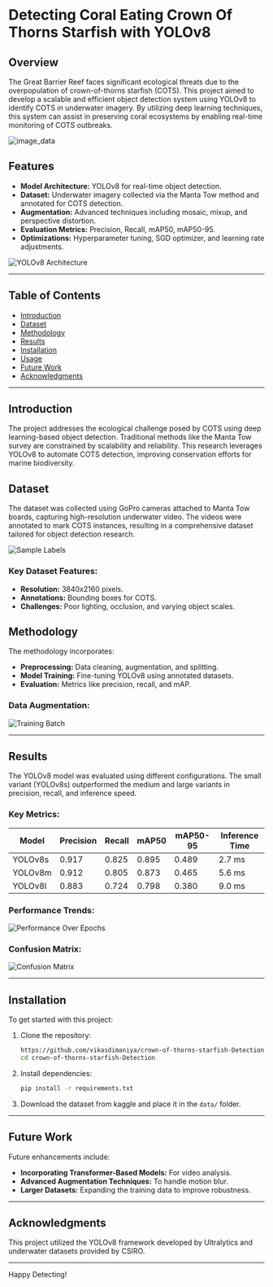 # Detecting Coral Eating Crown Of Thorns Starfish with YOLOv8

## Overview
The Great Barrier Reef faces significant ecological threats due to the overpopulation of crown-of-thorns starfish (COTS). This project aimed to develop a scalable and efficient object detection system using YOLOv8 to identify COTS in underwater imagery. By utilizing deep learning techniques, this system can assist in preserving coral ecosystems by enabling real-time monitoring of COTS outbreaks.

![image_data](images/ouput-1.png)

## Features
- **Model Architecture:** YOLOv8 for real-time object detection.
- **Dataset:** Underwater imagery collected via the Manta Tow method and annotated for COTS detection.
- **Augmentation:** Advanced techniques including mosaic, mixup, and perspective distortion.
- **Evaluation Metrics:** Precision, Recall, mAP50, mAP50-95.
- **Optimizations:** Hyperparameter tuning, SGD optimizer, and learning rate adjustments.

![YOLOv8 Architecture](images/yolov8-arch.jpg)

---

## Table of Contents
- [Introduction](#introduction)
- [Dataset](#dataset)
- [Methodology](#methodology)
- [Results](#results)
- [Installation](#installation)
- [Usage](#usage)
- [Future Work](#future-work)
- [Acknowledgments](#acknowledgments)

---

## Introduction
The project addresses the ecological challenge posed by COTS using deep learning-based object detection. Traditional methods like the Manta Tow survey are constrained by scalability and reliability. This research leverages YOLOv8 to automate COTS detection, improving conservation efforts for marine biodiversity.

## Dataset
The dataset was collected using GoPro cameras attached to Manta Tow boards, capturing high-resolution underwater video. The videos were annotated to mark COTS instances, resulting in a comprehensive dataset tailored for object detection research.

![Sample Labels](images/labels.jpg)

### Key Dataset Features:
- **Resolution:** 3840x2160 pixels.
- **Annotations:** Bounding boxes for COTS.
- **Challenges:** Poor lighting, occlusion, and varying object scales.

## Methodology
The methodology incorporates:
- **Preprocessing:** Data cleaning, augmentation, and splitting.
- **Model Training:** Fine-tuning YOLOv8 using annotated datasets.
- **Evaluation:** Metrics like precision, recall, and mAP.

### Data Augmentation:
![Training Batch](images/train_batch1.jpg)

---

## Results
The YOLOv8 model was evaluated using different configurations. The small variant (YOLOv8s) outperformed the medium and large variants in precision, recall, and inference speed.

### Key Metrics:
| Model | Precision | Recall | mAP50 | mAP50-95 | Inference Time |
|-------|-----------|--------|-------|----------|----------------|
| YOLOv8s | 0.917 | 0.825 | 0.895 | 0.489 | 2.7 ms |
| YOLOv8m | 0.912 | 0.805 | 0.873 | 0.465 | 5.6 ms |
| YOLOv8l | 0.883 | 0.724 | 0.798 | 0.380 | 9.0 ms |

### Performance Trends:
![Performance Over Epochs](images/performace%20over%20epochs.png)

### Confusion Matrix:
![Confusion Matrix](images/confusion_matrix.png)

---

## Installation
To get started with this project:

1. Clone the repository:
   ```bash
   https://github.com/vikasdimaniya/crown-of-thorns-starfish-Detection.git
   cd crown-of-thorns-starfish-Detection
   ```

2. Install dependencies:
   ```bash
   pip install -r requirements.txt
   ```

3. Download the dataset from kaggle and place it in the `data/` folder.

---

## Future Work
Future enhancements include:
- **Incorporating Transformer-Based Models:** For video analysis.
- **Advanced Augmentation Techniques:** To handle motion blur.
- **Larger Datasets:** Expanding the training data to improve robustness.

---

## Acknowledgments
This project utilized the YOLOv8 framework developed by Ultralytics and underwater datasets provided by CSIRO.

---

Happy Detecting!
